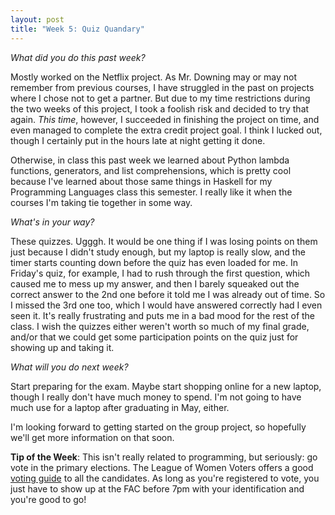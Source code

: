 ```yaml
---
layout: post
title: "Week 5: Quiz Quandary"
---
```


*What did you do this past week?*

Mostly worked on the Netflix project. As Mr. Downing may or may not remember from previous courses, I have struggled in the past on projects where I chose not to get a partner. But due to my time restrictions during the two weeks of this project, I took a foolish risk and decided to try that again. *This time*, however, I succeeded in finishing the project on time, and even managed to complete the extra credit project goal. I think I lucked out, though I certainly put in the hours late at night getting it done.

Otherwise, in class this past week we learned about Python lambda functions, generators, and list comprehensions, which is pretty cool because I've learned about those same things in Haskell for my Programming Languages class this semester. I really like it when the courses I'm taking tie together in some way.

*What's in your way?*

These quizzes. Ugggh. It would be one thing if I was losing points on them just because I didn't study enough, but my laptop is really slow, and the timer starts counting down before the quiz has even loaded for me. In Friday's quiz, for example, I had to rush through the first question, which caused me to mess up my answer, and then I barely squeaked out the correct answer to the 2nd one before it told me I was already out of time. So I missed the 3rd one too, which I would have answered correctly had I even seen it. It's really frustrating and puts me in a bad mood for the rest of the class. I wish the quizzes either weren't worth so much of my final grade, and/or that we could get some participation points on the quiz just for showing up and taking it.

*What will you do next week?*

Start preparing for the exam. Maybe start shopping online for a new laptop, though I really don't have much money to spend. I'm not going to have much use for a laptop after graduating in May, either.

I'm looking forward to getting started on the group project, so hopefully we'll get more information on that soon.

**Tip of the Week**: This isn't really related to programming, but seriously: go vote in the primary elections. The League of Women Voters offers a good [voting guide](http://www.lwvaustin.org/votersguide/2016PrimaryVotersGuide%20-%20English.pdf) to all the candidates. As long as you're registered to vote, you just have to show up at the FAC before 7pm with your identification and you're good to go!